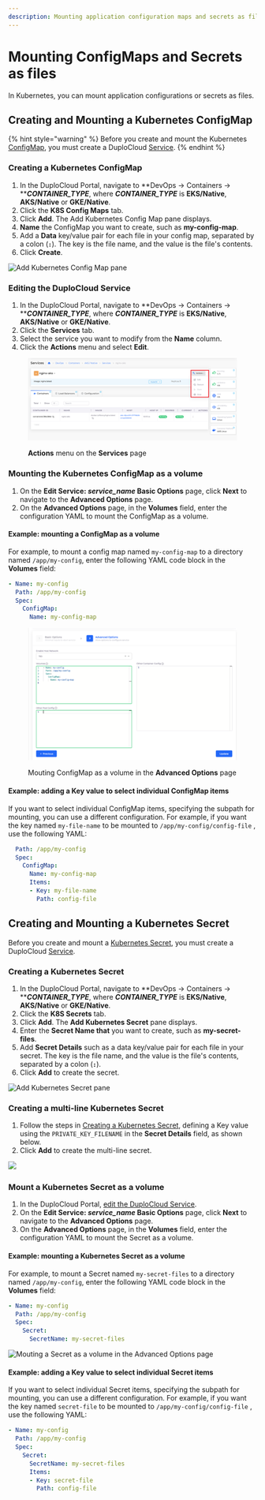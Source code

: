```yaml
---
description: Mounting application configuration maps and secrets as files
---
```


# Mounting ConfigMaps and Secrets as files

In Kubernetes, you can mount application configurations or secrets as files.&#x20;

## Creating and Mounting a Kubernetes ConfigMap

{% hint style="warning" %}
Before you create and mount the Kubernetes [ConfigMap](https://kubernetes.io/docs/concepts/configuration/configmap/), you must create a DuploCloud [Service](broken-reference).&#x20;
{% endhint %}

### Creating a Kubernetes ConfigMap

1. In the DuploCloud Portal, navigate to **DevOps -> Containers -> **_**CONTAINER\_TYPE**_, where _**CONTAINER\_TYPE**_ is **EKS/Native**, **AKS/Native** or **GKE/Native**.
2. Click the **K8S Config Maps** tab.
3. Click **Add**. The Add Kubernetes Config Map pane displays.&#x20;
4. **Name** the ConfigMap you want to create, such as **my-config-map**.
5. Add a **Data** key/value pair for each file in your config map, separated by a colon (**`:`**). The key is the file name, and the value is the file's contents.
6. Click **Create**.

![Add Kubernetes Config Map pane](<../../.gitbook/assets/Screen Shot 2022-03-21 at 11.39.39 AM.png>)

### Editing the DuploCloud Service

1. In the DuploCloud Portal, navigate to **DevOps -> Containers -> **_**CONTAINER\_TYPE**_, where _**CONTAINER\_TYPE**_ is **EKS/Native**, **AKS/Native** or **GKE/Native**.
2. Click the **Services** tab.
3. Select the service you want to modify from the **Name** column.
4. Click the **Actions** menu and select **Edit**.

<figure><img src="../../.gitbook/assets/Azure_Serv1.png" alt=""><figcaption><p><strong>Actions</strong> menu on the <strong>Services</strong> page</p></figcaption></figure>

###

### Mounting the Kubernetes ConfigMap as a volume

1. On the **Edit Service: **_**service\_name**_** Basic Options** page, click **Next** to navigate to the **Advanced Options** page.
2. On the **Advanced Options** page, in the **Volumes** field, enter the configuration YAML to mount the ConfigMap as a volume.&#x20;

#### Example: mounting a ConfigMap as a volume

For example, to mount a config map named `my-config-map` to a directory named `/app/my-config`, enter the following YAML code block in the **Volumes** field:

```yaml
- Name: my-config
  Path: /app/my-config
  Spec:
    ConfigMap:
      Name: my-config-map
```

<figure><img src="../../.gitbook/assets/Azure_edit_serv_2.png" alt=""><figcaption><p>Mouting ConfigMap as a volume in the <strong>Advanced Options</strong> page </p></figcaption></figure>

#### Example: adding a Key value to select individual ConfigMap items

If you want to select individual ConfigMap items, specifying the subpath for mounting, you can use a different configuration.  For example, if you want the key named `my-file-name` to be mounted to `/app/my-config/config-file` ,  use the following YAML:

```yaml
  Path: /app/my-config
  Spec:
    ConfigMap:
      Name: my-config-map
      Items:
      - Key: my-file-name
        Path: config-file
```

## Creating and Mounting a Kubernetes Secret

Before you create and mount a [Kubernetes Secret](https://kubernetes.io/docs/concepts/configuration/secret/), you must create a DuploCloud [Service](broken-reference).

### Creating a Kubernetes Secret&#x20;

1. In the DuploCloud Portal, navigate to **DevOps -> Containers -> **_**CONTAINER\_TYPE**_, where _**CONTAINER\_TYPE**_ is **EKS/Native**, **AKS/Native** or **GKE/Native**.
2. Click the **K8S Secrets** tab.
3. Click **Add**. The **Add Kubernetes Secret** pane displays.
4. Enter the **Secret Name that** you want to create, such as **my-secret-files**.
5. Add **Secret Details** such as a data key/value pair for each file in your secret. The key is the file name, and the value is the file's contents, separated by a colon (**`:`**).&#x20;
6. Click **Add** to create the secret.

![Add Kubernetes Secret pane](<../../.gitbook/assets/Screen Shot 2022-03-21 at 12.50.14 PM.png>)

### Creating a multi-line Kubernetes Secret

1. Follow the steps in [Creating a Kubernetes Secret](mounting-config-as-files.md#creating-a-kubernetes-secret), defining a Key value using the `PRIVATE_KEY_FILENAME`  in the **Secret Details** field, as shown below.&#x20;
2. Click **Add** to create the multi-line secret.

![](<../../.gitbook/assets/Screen Shot 2022-08-10 at 4.25.05 PM.png>)

### Mount a Kubernetes Secret as a volume

1. In the DuploCloud Portal, [edit the DuploCloud Service](mounting-config-as-files.md#editing-the-duplocloud-service).
2. On the **Edit Service: **_**service\_name**_** Basic Options** page, click **Next** to navigate to the **Advanced Options** page.
3. On the **Advanced Options** page, in the **Volumes** field, enter the configuration YAML to mount the Secret as a volume.&#x20;

#### Example: mounting a Kubernetes Secret as a volume

For example, to mount a Secret named `my-secret-files` to a directory named `/app/my-config`, enter the following YAML code block in the **Volumes** field:

```yaml
- Name: my-config
  Path: /app/my-config
  Spec:
    Secret:
      SecretName: my-secret-files
```

![Mouting a Secret as a volume in the Advanced Options page ](<../../.gitbook/assets/Screen Shot 2022-03-21 at 12.52.19 PM.png>)

#### Example: adding a Key value to select individual Secret items&#x20;

If you want to select individual Secret items, specifying the subpath for mounting, you can use a different configuration.  For example, if you want the key named `secret-file` to be mounted to `/app/my-config/config-file` ,  use the following YAML:

```yaml
- Name: my-config
  Path: /app/my-config
  Spec:
    Secret:
      SecretName: my-secret-files
      Items:
      - Key: secret-file
        Path: config-file
```
